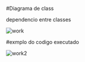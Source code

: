 
#Diagrama de class

dependencio entre classes

![work](https://github.com/MauricioMiranda20/empresa_hora/assets/64110966/2f53b6c6-6be3-4024-a4ff-71bdcfe8352f)

#exmplo do codigo executado

![work2](https://github.com/MauricioMiranda20/empresa_hora/assets/64110966/3abaf235-0afe-4d0b-8a8d-4789c49cfa5c)
